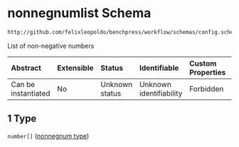 # nonnegnumlist Schema

```txt
http://github.com/felixleopoldo/benchpress/workflow/schemas/config.schema.json#/definitions/flexnonnegnum/anyOf/1
```

List of non-negative numbers

| Abstract            | Extensible | Status         | Identifiable            | Custom Properties | Additional Properties | Access Restrictions | Defined In                                                       |
| :------------------ | :--------- | :------------- | :---------------------- | :---------------- | :-------------------- | :------------------ | :--------------------------------------------------------------- |
| Can be instantiated | No         | Unknown status | Unknown identifiability | Forbidden         | Allowed               | none                | [config.schema.json*](config.schema.json "open original schema") |

## 1 Type

`number[]` ([nonnegnum type](config-definitions-nonnegnum-type.md))
